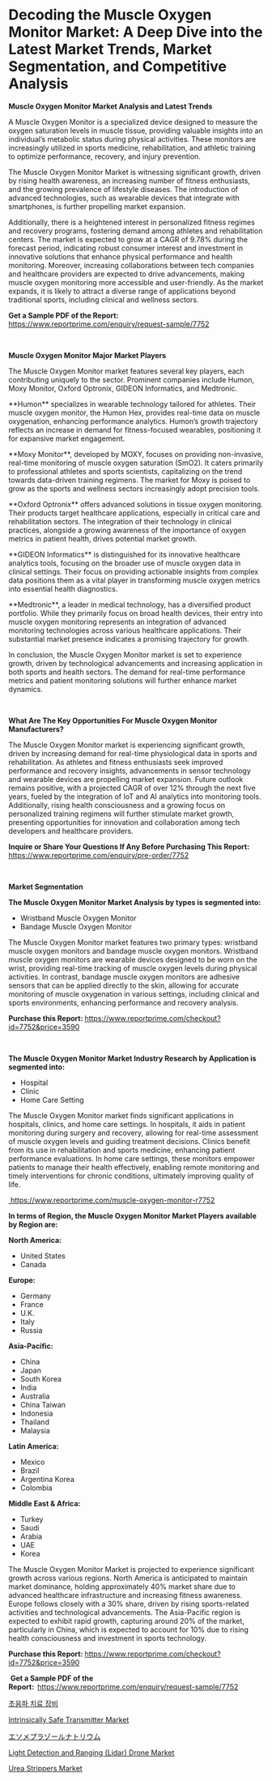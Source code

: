 <p><h1>Decoding the Muscle Oxygen Monitor Market: A Deep Dive into the Latest Market Trends, Market Segmentation, and Competitive Analysis</h1></p><p><strong>Muscle Oxygen Monitor Market Analysis and Latest Trends</strong></p>
<p><p>A Muscle Oxygen Monitor is a specialized device designed to measure the oxygen saturation levels in muscle tissue, providing valuable insights into an individual’s metabolic status during physical activities. These monitors are increasingly utilized in sports medicine, rehabilitation, and athletic training to optimize performance, recovery, and injury prevention.</p><p>The Muscle Oxygen Monitor Market is witnessing significant growth, driven by rising health awareness, an increasing number of fitness enthusiasts, and the growing prevalence of lifestyle diseases. The introduction of advanced technologies, such as wearable devices that integrate with smartphones, is further propelling market expansion. </p><p>Additionally, there is a heightened interest in personalized fitness regimes and recovery programs, fostering demand among athletes and rehabilitation centers. The market is expected to grow at a CAGR of 9.78% during the forecast period, indicating robust consumer interest and investment in innovative solutions that enhance physical performance and health monitoring. Moreover, increasing collaborations between tech companies and healthcare providers are expected to drive advancements, making muscle oxygen monitoring more accessible and user-friendly. As the market expands, it is likely to attract a diverse range of applications beyond traditional sports, including clinical and wellness sectors.</p></p>
<p><strong>Get a Sample PDF of the Report:&nbsp;</strong> <a href="https://www.reportprime.com/enquiry/request-sample/7752">https://www.reportprime.com/enquiry/request-sample/7752</a></p>
<p>&nbsp;</p>
<p><strong>Muscle Oxygen Monitor Major Market Players</strong></p>
<p><p>The Muscle Oxygen Monitor market features several key players, each contributing uniquely to the sector. Prominent companies include Humon, Moxy Monitor, Oxford Optronix, GIDEON Informatics, and Medtronic.</p><p>**Humon** specializes in wearable technology tailored for athletes. Their muscle oxygen monitor, the Humon Hex, provides real-time data on muscle oxygenation, enhancing performance analytics. Humon’s growth trajectory reflects an increase in demand for fitness-focused wearables, positioning it for expansive market engagement.</p><p>**Moxy Monitor**, developed by MOXY, focuses on providing non-invasive, real-time monitoring of muscle oxygen saturation (SmO2). It caters primarily to professional athletes and sports scientists, capitalizing on the trend towards data-driven training regimens. The market for Moxy is poised to grow as the sports and wellness sectors increasingly adopt precision tools.</p><p>**Oxford Optronix** offers advanced solutions in tissue oxygen monitoring. Their products target healthcare applications, especially in critical care and rehabilitation sectors. The integration of their technology in clinical practices, alongside a growing awareness of the importance of oxygen metrics in patient health, drives potential market growth.</p><p>**GIDEON Informatics** is distinguished for its innovative healthcare analytics tools, focusing on the broader use of muscle oxygen data in clinical settings. Their focus on providing actionable insights from complex data positions them as a vital player in transforming muscle oxygen metrics into essential health diagnostics.</p><p>**Medtronic**, a leader in medical technology, has a diversified product portfolio. While they primarily focus on broad health devices, their entry into muscle oxygen monitoring represents an integration of advanced monitoring technologies across various healthcare applications. Their substantial market presence indicates a promising trajectory for growth.</p><p>In conclusion, the Muscle Oxygen Monitor market is set to experience growth, driven by technological advancements and increasing application in both sports and health sectors. The demand for real-time performance metrics and patient monitoring solutions will further enhance market dynamics.</p></p>
<p>&nbsp;</p>
<p><strong>What Are The Key Opportunities For Muscle Oxygen Monitor Manufacturers?</strong></p>
<p><p>The Muscle Oxygen Monitor market is experiencing significant growth, driven by increasing demand for real-time physiological data in sports and rehabilitation. As athletes and fitness enthusiasts seek improved performance and recovery insights, advancements in sensor technology and wearable devices are propelling market expansion. Future outlook remains positive, with a projected CAGR of over 12% through the next five years, fueled by the integration of IoT and AI analytics into monitoring tools. Additionally, rising health consciousness and a growing focus on personalized training regimens will further stimulate market growth, presenting opportunities for innovation and collaboration among tech developers and healthcare providers.</p></p>
<p><strong>Inquire or Share Your Questions If Any Before Purchasing This Report:</strong> <a href="https://www.reportprime.com/enquiry/pre-order/7752">https://www.reportprime.com/enquiry/pre-order/7752</a></p>
<p>&nbsp;</p>
<p><strong>Market Segmentation</strong></p>
<p><strong>The Muscle Oxygen Monitor Market Analysis by types is segmented into:</strong></p>
<p><ul><li>Wristband Muscle Oxygen Monitor</li><li>Bandage Muscle Oxygen Monitor</li></ul></p>
<p><p>The Muscle Oxygen Monitor market features two primary types: wristband muscle oxygen monitors and bandage muscle oxygen monitors. Wristband muscle oxygen monitors are wearable devices designed to be worn on the wrist, providing real-time tracking of muscle oxygen levels during physical activities. In contrast, bandage muscle oxygen monitors are adhesive sensors that can be applied directly to the skin, allowing for accurate monitoring of muscle oxygenation in various settings, including clinical and sports environments, enhancing performance and recovery analysis.</p></p>
<p><strong>Purchase this Report:&nbsp;</strong><a href="https://www.reportprime.com/checkout?id=7752&price=3590">https://www.reportprime.com/checkout?id=7752&price=3590</a></p>
<p>&nbsp;</p>
<p><strong>The Muscle Oxygen Monitor Market Industry Research by Application is segmented into:</strong></p>
<p><ul><li>Hospital</li><li>Clinic</li><li>Home Care Setting</li></ul></p>
<p><p>The Muscle Oxygen Monitor market finds significant applications in hospitals, clinics, and home care settings. In hospitals, it aids in patient monitoring during surgery and recovery, allowing for real-time assessment of muscle oxygen levels and guiding treatment decisions. Clinics benefit from its use in rehabilitation and sports medicine, enhancing patient performance evaluations. In home care settings, these monitors empower patients to manage their health effectively, enabling remote monitoring and timely interventions for chronic conditions, ultimately improving quality of life.</p></p>
<p><a href="https://www.reportprime.com/muscle-oxygen-monitor-r7752">&nbsp;https://www.reportprime.com/muscle-oxygen-monitor-r7752</a></p>
<p><strong>In terms of Region, the Muscle Oxygen Monitor Market Players available by Region are:</strong></p>
<p>
    <p> <strong> North America: </strong>
        <ul>
            <li>United States</li>
            <li>Canada</li>
        </ul>
        </p> 
    <p> <strong> Europe: </strong>
        <ul>
            <li>Germany</li>
            <li>France</li>
            <li>U.K.</li>
            <li>Italy</li>
            <li>Russia</li>
        </ul>
        </p> 
    <p> <strong> Asia-Pacific: </strong>
        <ul>
            <li>China</li>
            <li>Japan</li>
            <li>South Korea</li>
            <li>India</li>
            <li>Australia</li>
            <li>China Taiwan</li>
            <li>Indonesia</li>
            <li>Thailand</li>
            <li>Malaysia</li>
        </ul>
        </p> 
    <p> <strong> Latin America: </strong>
        <ul>
            <li>Mexico</li>
            <li>Brazil</li>
            <li>Argentina Korea</li>
            <li>Colombia</li>
        </ul>
        </p> 
    <p> <strong> Middle East & Africa: </strong>
        <ul>
            <li>Turkey</li>
            <li>Saudi</li>
            <li>Arabia</li>
            <li>UAE</li>
            <li>Korea</li>
        </ul>
    </p>
    </p>
<p><p>The Muscle Oxygen Monitor Market is projected to experience significant growth across various regions. North America is anticipated to maintain market dominance, holding approximately 40% market share due to advanced healthcare infrastructure and increasing fitness awareness. Europe follows closely with a 30% share, driven by rising sports-related activities and technological advancements. The Asia-Pacific region is expected to exhibit rapid growth, capturing around 20% of the market, particularly in China, which is expected to account for 10% due to rising health consciousness and investment in sports technology.</p></p>
<p><strong>Purchase this Report: </strong><a href="https://www.reportprime.com/checkout?id=7752&price=3590">https://www.reportprime.com/checkout?id=7752&price=3590</a></p>
<p>&nbsp;<strong>Get a Sample PDF of the Report:&nbsp;&nbsp;</strong><a href="https://www.reportprime.com/enquiry/request-sample/7752">https://www.reportprime.com/enquiry/request-sample/7752</a></p>
<p><strong></strong></p>
<p><p><a href="https://github.com/sougarounis/Market-Research-Report-List-6/blob/main/679299454832.md">초음파 치료 장비</a></p><p><a href="https://medium.com/@harmondoyle_71964/intrinsically-safe-transmitter-market-size-is-growing-at-cagr-of-9-8-899b8aff672e">Intrinsically Safe Transmitter Market</a></p><p><a href="https://medium.com/@royfoote921/%E4%B8%96%E7%95%8C%E3%81%AE%E3%82%A8%E3%82%BD%E3%83%A1%E3%83%97%E3%83%A9%E3%82%BE%E3%83%BC%E3%83%AB%E3%83%8A%E3%83%88%E3%83%AA%E3%82%A6%E3%83%A0%E5%B8%82%E5%A0%B4%E3%82%BB%E3%82%AF%E3%82%BF%E3%83%BC-%E3%82%BF%E3%82%A4%E3%83%97-%E3%82%A2%E3%83%97%E3%83%AA%E3%82%B1%E3%83%BC%E3%82%B7%E3%83%A7%E3%83%B3-%E5%B8%82%E5%A0%B4%E3%83%97%E3%83%AC%E3%83%BC%E3%83%A4%E3%83%BC%E3%81%AE%E6%88%A6%E7%95%A5-%E5%9C%B0%E5%9F%9F%E6%88%90%E9%95%B7%E3%81%AE%E6%B4%9E%E5%AF%9F-%E3%81%8A%E3%82%88%E3%81%B3%E5%B0%86%E6%9D%A5%E3%81%AE%E4%BA%88%E6%B8%AC-2024-2031-7d4c61895751">エソメプラゾールナトリウム</a></p><p><a href="https://issuu.com/reportprime-2/docs/light-detection-and-ranging-lidar-d_2cdec87f0ab693">Light Detection and Ranging (Lidar) Drone Market</a></p><p><a href="https://github.com/julyju69/Market-Research-Report-List-5/blob/main/urea-strippers-market.md">Urea Strippers Market</a></p></p>